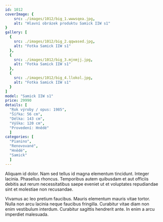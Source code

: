 ```yaml
---
id: 1012
coverImage: {
    src: ./images/1012/big_1.wwwsqea.jpg,
    alt: "Hlavní obrázek produktu Samick IIW s1"
}
gallery: [
  {
    src: ./images/1012/big_2.qqwased.jpg,
    alt: "Fotka Samick IIW s1"
  },
  {
    src: ./images/1012/big_3.mjnmjj.jpg,
    alt: "Fotka Samick IIW s1"
  },
  {
    src: ./images/1012/big_4.llokol.jpg,
    alt: "Fotka Samick IIW s1"
  }
]
model: "Samick IIW s1"
price: 29990
details: [
  "Rok výroby / opus: 1985",
  "Šířka: 56 cm",
  "Délka: 143 cm",
  "Výška: 120 cm",
  "Provedení: Hnědé"
  ]
categories: [
  "Pianino",
  "Renovované",
  "Hnědé",
  "Samick"
  ]
---
```


Aliquam id dolor. Nam sed tellus id magna elementum tincidunt. Integer lacinia. Phasellus rhoncus. Temporibus autem quibusdam et aut officiis debitis aut rerum necessitatibus saepe eveniet ut et voluptates repudiandae sint et molestiae non recusandae.

Vivamus ac leo pretium faucibus. Mauris elementum mauris vitae tortor. Nulla non arcu lacinia neque faucibus fringilla. Curabitur vitae diam non enim vestibulum interdum. Curabitur sagittis hendrerit ante. In enim a arcu imperdiet malesuada.